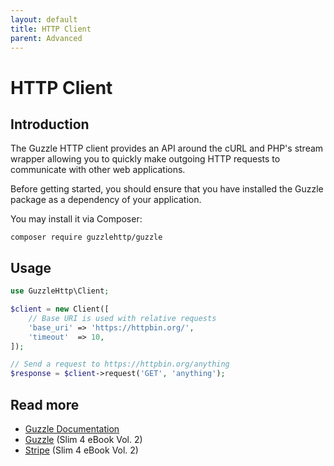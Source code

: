```yaml
---
layout: default
title: HTTP Client
parent: Advanced
---
```


# HTTP Client

## Introduction

The Guzzle HTTP client provides an API around the cURL and PHP's stream wrapper
allowing you to quickly make outgoing HTTP requests to communicate with
other web applications.

Before getting started, you should ensure that you have installed 
the Guzzle package as a dependency of your application. 

You may install it via Composer:

```
composer require guzzlehttp/guzzle
```

## Usage

```php
use GuzzleHttp\Client;

$client = new Client([
    // Base URI is used with relative requests
    'base_uri' => 'https://httpbin.org/',
    'timeout'  => 10,
]);

// Send a request to https://httpbin.org/anything
$response = $client->request('GET', 'anything');
```

## Read more

* [Guzzle Documentation](https://docs.guzzlephp.org/en/stable/quickstart.html)
* [Guzzle](https://ko-fi.com/s/e592c10b5f) (Slim 4 eBook Vol. 2)
* [Stripe](https://ko-fi.com/s/e592c10b5f) (Slim 4 eBook Vol. 2)
